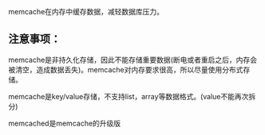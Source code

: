

memcache在内存中缓存数据，减轻数据库压力。

注意事项：
--

memcache是非持久化存储，因此不能存储重要数据(断电或者重启之后，内存会被清空，造成数据丢失)。memcache对内存要求很高，所以尽量使用分布式存储。

memcache是key/value存储，不支持list，array等数据格式。(value不能再次拆分)

memcached是memcache的升级版
